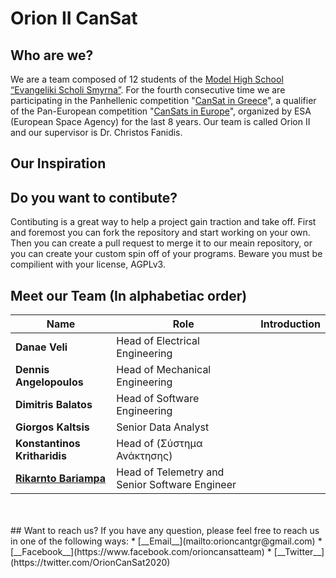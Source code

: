 # Orion II CanSat

## Who are we?
We are a team composed of 12 students of the [Model High School “Evangeliki Scholi Smyrna”](http://lyk-evsch-n-smyrn.att.sch.gr/wordpress/?p=1322). For the fourth consecutive time we are participating in the Panhellenic competition "[CanSat in Greece](https://cansat.gr/)", a qualifier of the Pan-European competition "[CanSats in Europe](http://www.esa.int/SPECIALS/CanSat/SEMXTDCKP6G_0.html)", organized by ESA (European Space Agency) for the last 8 years. Our team is called Orion II and our supervisor is Dr. Christos Fanidis.

## Our Inspiration


## Do you want to contibute?
Contibuting is a great way to help a project gain traction and take off. First and foremost you can fork the repository and start working on your own. Then you can create a pull request to merge it to our meain repository, or you can create your custom spin off of your programs. Beware you must be compilient with your license, AGPLv3.

## Meet our Team (In alphabetiac order)
|             Name             |              Role                              | Introduction |
| ---------------------------- | ---------------------------------------------- | ------------ |
|        __Danae Veli__        |         Head of Electrical Engineering         |              |
|    __Dennis Angelopoulos__   |         Head of Mechanical Engineering         |              |
|     __Dimitris Balatos__     |          Head of Software Engineering          |              |
|     __Giorgos Kaltsis__      |               Senior Data Analyst              |              |
|              __Konstantinos Kritharidis__              |           Head of (Σύστημα Ανάκτησης)          |              |
| [__Rikarnto Bariampa__](https://github.com/richardbar) | Head of Telemetry and Senior Software Engineer |              |
<br />
<br />
## Want to reach us?
If you have any question, please feel free to reach us in one of the following ways:
* [__Email__](mailto:orioncantgr@gmail.com)
* [__Facebook__](https://www.facebook.com/orioncansatteam)
* [__Twitter__](https://twitter.com/OrionCanSat2020)